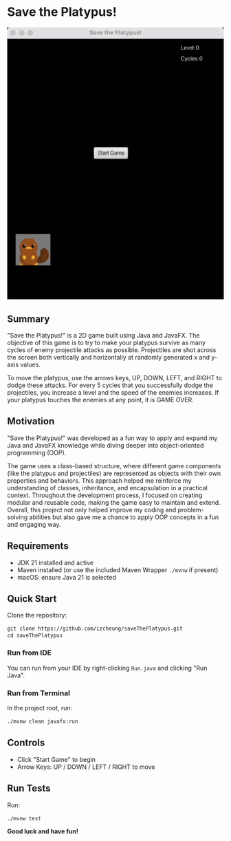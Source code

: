 # Save the Platypus!

![SaveThePlatypusGif](assets/SaveThePlatypus.gif)

## Summary

"Save the Platypus!" is a 2D game built using Java and JavaFX. The objective of this game is to try to make your platypus survive as many cycles of enemy projectile attacks as possible.
Projectiles are shot across the screen both vertically and horizontally at randomly generated x and y-axis values.

To move the platypus, use the arrows keys, UP, DOWN, LEFT, and RIGHT to dodge these attacks. For every 5 cycles
that you
successfully dodge the projectiles, you increase a level and the speed of the enemies increases. If your platypus touches the enemies at any point, it is GAME OVER.

## Motivation

"Save the Platypus!" was developed as a fun way to apply and expand my Java and JavaFX knowledge while diving deeper
into object-oriented programming (OOP).

The game uses a class-based structure, where different game components (like the platypus and projectiles) are
represented as objects with their own properties and behaviors. This approach helped me reinforce my understanding of classes, inheritance, and encapsulation in a practical context. Throughout the development process, I focused on creating modular and reusable code, making the game easy to maintain and extend. Overall, this project not only helped improve my coding and problem-solving abilities but also gave me a chance to apply OOP concepts in a fun and engaging way.

## Requirements

- JDK 21 installed and active
- Maven installed (or use the included Maven Wrapper `./mvnw` if present)
- macOS: ensure Java 21 is selected

## Quick Start

Clone the repository:

```
git clone https://github.com/izcheung/saveThePlatypus.git
cd saveThePlatypus
```

### Run from IDE

You can run from your IDE by right-clicking `Run.java` and clicking "Run Java".

### Run from Terminal

In the project root, run:

```bash
./mvnw clean javafx:run
```

## Controls

- Click "Start Game" to begin
- Arrow Keys: UP / DOWN / LEFT / RIGHT to move

## Run Tests

Run:

```bash
./mvnw test
```

<b> Good luck and have fun! </b>

